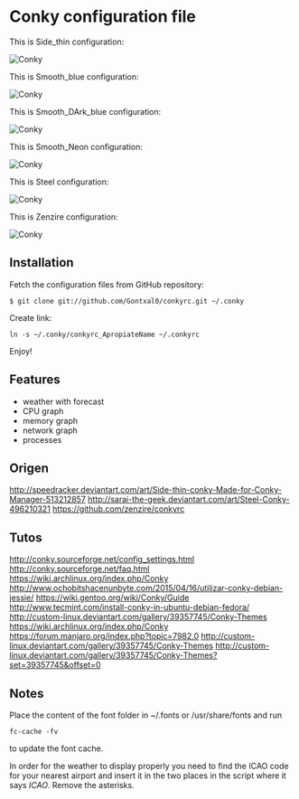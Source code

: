 Conky configuration file
========================

This is Side_thin configuration:

![Conky](https://raw.github.com/Gontxal0/conkyrc/master/previews/Side_thin.jpeg)

This is Smooth_blue configuration:

![Conky](https://raw.github.com/Gontxal0/conkyrc/master/previews/Smooth_blue.png)

This is Smooth_DArk_blue configuration:

![Conky](https://raw.github.com/Gontxal0/conkyrc/master/previews/Smooth_Dark_blue.png)

This is Smooth_Neon configuration:

![Conky](https://raw.github.com/Gontxal0/conkyrc/master/previews/Smooth_Neon.png)

This is Steel configuration:

![Conky](https://raw.github.com/Gontxal0/conkyrc/master/previews/Steel.png)

This is Zenzire configuration:

![Conky](https://raw.github.com/Gontxal0/conkyrc/master/previews/Zenzire.png)



Installation
------------

Fetch the configuration files from GitHub repository:

``
$ git clone git://github.com/Gontxal0/conkyrc.git ~/.conky
``

Create link:

``
ln -s ~/.conky/conkyrc_ApropiateName ~/.conkyrc
``

Enjoy!

Features
--------

* weather with forecast
* CPU graph
* memory graph
* network graph
* processes

Origen
------------
http://speedracker.deviantart.com/art/Side-thin-conky-Made-for-Conky-Manager-513212857
http://sarai-the-geek.deviantart.com/art/Steel-Conky-496210321
https://github.com/zenzire/conkyrc

Tutos
------
http://conky.sourceforge.net/config_settings.html
http://conky.sourceforge.net/faq.html
https://wiki.archlinux.org/index.php/Conky
http://www.ochobitshacenunbyte.com/2015/04/16/utilizar-conky-debian-jessie/
https://wiki.gentoo.org/wiki/Conky/Guide
http://www.tecmint.com/install-conky-in-ubuntu-debian-fedora/
http://custom-linux.deviantart.com/gallery/39357745/Conky-Themes
https://wiki.archlinux.org/index.php/Conky
https://forum.manjaro.org/index.php?topic=7982.0
http://custom-linux.deviantart.com/gallery/39357745/Conky-Themes
http://custom-linux.deviantart.com/gallery/39357745/Conky-Themes?set=39357745&offset=0


Notes
------
Place the content of the font folder in ~/.fonts or /usr/share/fonts and run

``
fc-cache -fv
``

to update the font cache.

In order for the weather to display properly you need to find the ICAO
code for your nearest airport and insert it in the two places in the script
where it says *ICAO*. Remove the asterisks.
